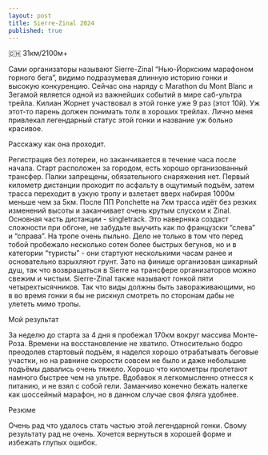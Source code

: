 ```yaml
---
layout: post
title: Sierre-Zinal 2024
published: true
---
```


🇨🇭 31км/2100м+

Сами организаторы называют Sierre-Zinal “Нью-Йоркским марафоном горного бега”, видимо подразумевая длинную историю гонки и высокую конкуренцию. Сейчас она наряду с Marathon du Mont Blanc и Зегамой является одной из важнейших событий в мире саб-ультра трейла. Килиан Жорнет участвовал в этой гонке уже 9 раз (этот 10й). Уж этот-то парень должен понимать толк в хороших трейлах. 
Лично меня привлекал легендарный статус этой гонки и название уж больно красивое.

Расскажу как она проходит.

Регистрация без лотереи, но заканчивается в течение часа после начала. Старт расположен за городом, есть хорошо организованный трансфер. Палки запрещены, обязательного снаряжения нет. Первый километр дистанции проходит по асфальту в ощутимый подъём, затем трасса переходит в узкую тропу и взлетает вверх набирая 1000м меньше чем за 5км. После ПП Ponchette на 7км трасса идёт без резких изменений высоты и заканчивает очень крутым спуском к Zinal. Основная часть дистанции - singletrack. Это наверняка создаст сложности при обгоне, не забудьте выучить как по французски “слева” и “справа”. На тропе очень пыльно. Дело не только в том что перед тобой пробежало несколько сотен более быстрых бегунов, но и в категории “туристы” - они стартуют несколькими часам ранее и основательно взрыхляют грунт. Зато на финише организован шикарный душ, так что возвращаться в Sierre на трансфере организаторов можно свежим и чистым. Sierre-Zinal также называют гонкой пяти четырехтысячников. Так что виды должны быть завораживающими, но в во время гонки я бы не рискнул смотреть по сторонам дабы не улететь мимо тропы.

Мой результат

За неделю до старта за 4 дня я пробежал 170км вокруг массива Монте-Роза. Времени на восстановление не хватило. Относительно бодро преодолев стартовый подъём, я наделся хорошо отрабатывать беговые участки, но на равнине скорости совсем не было и даже небольшие подъёмы давались очень тяжело. Хорошо что километры пролетают намного быстрее чем на ультре. Вдобавок я легкомысленно отнесся к питанию, и не взял с собой гели. Заманчиво конечно бежать налегке как шоссейный марафон, но в данном случае своя фляга удобнее. 

Резюме

Очень рад что удалось стать частью этой легендарной гонки. Свому результату рад не очень. Хочется вернуться в хорошей форме и избежать глупых ошибок.
